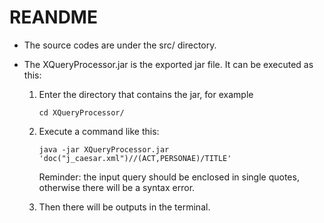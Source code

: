 # REANDME

- The source codes are under the src/ directory.

- The XQueryProcessor.jar is the exported jar file. It can be executed as this:

  1. Enter the directory that contains the jar, for example

     `cd XQueryProcessor/`

  2. Execute a command like this:

     `java -jar XQueryProcessor.jar 'doc("j_caesar.xml")//(ACT,PERSONAE)/TITLE'`

     Reminder: the input query should be enclosed in single quotes, otherwise there will be a syntax error.

  3. Then there will be outputs in the terminal.
